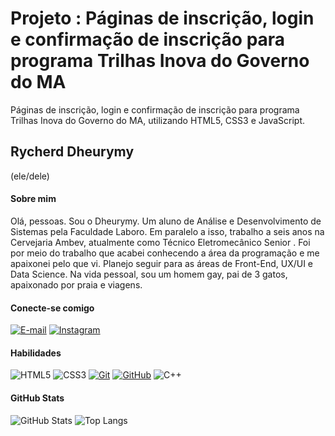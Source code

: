 # Projeto : Páginas de inscrição, login e confirmação de inscrição para programa Trilhas Inova do Governo do MA
Páginas de inscrição, login e confirmação de inscrição para programa Trilhas Inova do Governo do MA, utilizando HTML5, CSS3 e JavaScript. 

## Rycherd Dheurymy
(ele/dele)

#### Sobre mim

Olá, pessoas. Sou o Dheurymy. Um aluno de Análise e Desenvolvimento de Sistemas pela Faculdade Laboro. Em paralelo a isso, trabalho a seis anos na Cervejaria Ambev, atualmente como Técnico Eletromecânico Senior . Foi por meio do trabalho que acabei conhecendo a área da programação e me apaixonei pelo que vi. Planejo seguir para as áreas de Front-End, UX/UI e Data Science. Na vida pessoal, sou um homem gay, pai de 3 gatos, apaixonado por praia e viagens.

#### Conecte-se comigo
[![E-mail](https://img.shields.io/badge/-Email-000?style=for-the-badge&logo=microsoft-outlook&logoColor=E94D5F)](mailto:dheurymy@outlook.com)
[![Instagram](https://img.shields.io/badge/Instagram-000?style=for-the-badge&logo=instagram)](https://www.instagram.com/dheurymy/)



#### Habilidades
![HTML5](https://img.shields.io/badge/HTML-000?style=for-the-badge&logo=html5&logoColor=30A3DC)
![CSS3](https://img.shields.io/badge/CSS3-000?style=for-the-badge&logo=css3&logoColor=E94D5F)
[![Git](https://img.shields.io/badge/Git-000?style=for-the-badge&logo=git&logoColor=E94D5F)](https://git-scm.com/doc) 
[![GitHub](https://img.shields.io/badge/GitHub-000?style=for-the-badge&logo=github&logoColor=30A3DC)](https://docs.github.com/)
![C++](https://img.shields.io/badge/C%2B%2B-000?style=for-the-badge&logo=c%2B%2B&logoColor=00599C)

#### GitHub Stats
![GitHub Stats](https://github-readme-stats.vercel.app/api?username=dheurymy&theme=transparent&bg_color=000&border_color=30A3DC&show_icons=true&icon_color=30A3DC&title_color=E94D5F&text_color=FFF)
![Top Langs](https://github-readme-stats-git-masterrstaa-rickstaa.vercel.app/api/top-langs/?username=dheurymy&layout=compact&bg_color=000&border_color=30A3DC&title_color=E94D5F&text_color=FFF)
